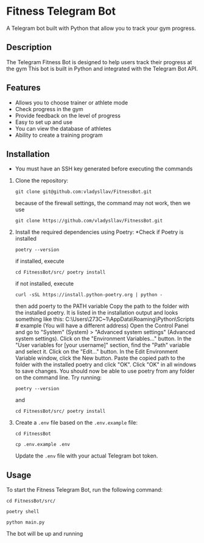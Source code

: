 # Fitness Telegram Bot
A Telegram bot built with Python that allow you to track your gym progress.
## Description
The Telegram Fitness Bot is designed to help users track their progress at the gym
This bot is built in Python and integrated with the Telegram Bot API.
## Features
- Allows you to choose trainer or athlete mode
- Check progress in the gym
- Provide feedback on the level of progress
- Easy to set up and use
- You can view the database of athletes
- Ability to create a training program
## Installation
* You must have an SSH key generated before executing the commands
1. Clone the repository:
   ```shell
   git clone git@github.com:vladysllav/FitnessBot.git
   ```
   because of the firewall settings, the command may not work, then we use
   ```shell
   git clone https://github.com/vladysllav/FitnessBot.git
   ```
2. Install the required dependencies using Poetry:
  *Check if Poetry is installed
   ```shell
   poetry --version
   ```
   if installed, execute

   ```shell
   cd FitnessBot/src/ poetry install
   ```

   if not installed, execute
   ```shell
   curl -sSL https://install.python-poetry.org | python -
   ```
   then add poerty to the PATH variable
Copy the path to the folder with the installed poetry. It is listed in the installation output and looks something like this:
C:\Users\273C~1\AppData\Roaming\Python\Scripts # example (You will have a different address)
Open the Control Panel and go to "System" (System) > "Advanced system settings" (Advanced system settings).
Click on the "Environment Variables..." button.
In the "User variables for [your username]" section, find the "Path" variable and select it.
Click on the "Edit..." button.
In the Edit Environment Variable window, click the New button.
Paste the copied path to the folder with the installed poetry and click "OK".
Click "OK" in all windows to save changes.
You should now be able to use poetry from any folder on the command line.
Try running:
   ```shell
   poetry --version
   ``` 
   and 

   ```shell
   cd FitnessBot/src/ poetry install
   ``` 

3. Create a `.env` file based on the `.env.example` file:
   ```shell
   cd FitnessBot
   ```
   ```shell
   cp .env.example .env
   ```
   Update the `.env` file with your actual Telegram bot token.
## Usage
   To start the Fitness Telegram Bot, run the following command:
   ```shell
   cd FitnessBot/src/
   ```
   ```shell
   poetry shell
   ```
   ```shell
   python main.py
   ```
The bot will be up and running